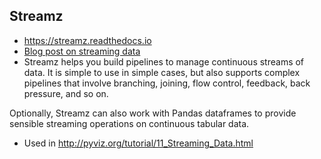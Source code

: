 ## Streamz
* https://streamz.readthedocs.io
* [Blog post on streaming data](http://matthewrocklin.com/blog/work/2017/10/16/streaming-dataframes-1)
* Streamz helps you build pipelines to manage continuous streams of data. It is simple to use in simple cases, but also supports complex pipelines that involve branching, joining, flow control, feedback, back pressure, and so on.

Optionally, Streamz can also work with Pandas dataframes to provide sensible streaming operations on continuous tabular data.
* Used in http://pyviz.org/tutorial/11_Streaming_Data.html
